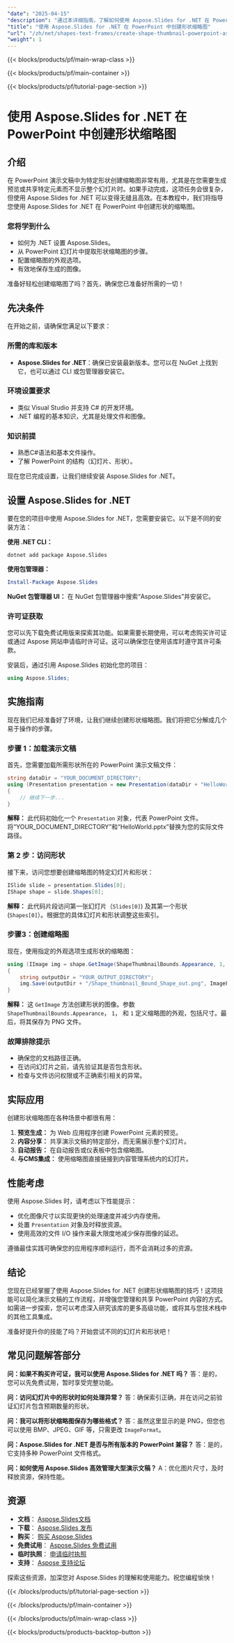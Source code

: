 ```yaml
---
"date": "2025-04-15"
"description": "通过本详细指南，了解如何使用 Aspose.Slides for .NET 在 PowerPoint 中创建形状缩略图。高效生成单个形状的预览，增强您的演示工作流程。"
"title": "使用 Aspose.Slides for .NET 在 PowerPoint 中创建形状缩略图"
"url": "/zh/net/shapes-text-frames/create-shape-thumbnail-powerpoint-aspose-slides-net/"
"weight": 1
---
```


{{< blocks/products/pf/main-wrap-class >}}

{{< blocks/products/pf/main-container >}}

{{< blocks/products/pf/tutorial-page-section >}}
# 使用 Aspose.Slides for .NET 在 PowerPoint 中创建形状缩略图

## 介绍
在 PowerPoint 演示文稿中为特定形状创建缩略图非常有用，尤其是在您需要生成预览或共享特定元素而不显示整个幻灯片时。如果手动完成，这项任务会很复杂，但使用 Aspose.Slides for .NET 可以变得无缝且高效。在本教程中，我们将指导您使用 Aspose.Slides for .NET 在 PowerPoint 中创建形状的缩略图。

### 您将学到什么
- 如何为 .NET 设置 Aspose.Slides。
- 从 PowerPoint 幻灯片中提取形状缩略图的步骤。
- 配置缩略图的外观选项。
- 有效地保存生成的图像。

准备好轻松创建缩略图了吗？首先，确保您已准备好所需的一切！

## 先决条件
在开始之前，请确保您满足以下要求：

### 所需的库和版本
- **Aspose.Slides for .NET**：确保已安装最新版本。您可以在 NuGet 上找到它，也可以通过 CLI 或包管理器安装它。

### 环境设置要求
- 类似 Visual Studio 并支持 C# 的开发环境。
- .NET 编程的基本知识，尤其是处理文件和图像。

### 知识前提
- 熟悉C#语法和基本文件操作。
- 了解 PowerPoint 的结构（幻灯片、形状）。

现在您已完成设置，让我们继续安装 Aspose.Slides for .NET。

## 设置 Aspose.Slides for .NET
要在您的项目中使用 Aspose.Slides for .NET，您需要安装它。以下是不同的安装方法：

**使用 .NET CLI：**
```shell
dotnet add package Aspose.Slides
```

**使用包管理器：**
```powershell
Install-Package Aspose.Slides
```

**NuGet 包管理器 UI：**
在 NuGet 包管理器中搜索“Aspose.Slides”并安装它。

### 许可证获取
您可以先下载免费试用版来探索其功能。如果需要长期使用，可以考虑购买许可证或通过 Aspose 网站申请临时许可证。这可以确保您在使用该库时遵守其许可条款。

安装后，通过引用 Aspose.Slides 初始化您的项目：
```csharp
using Aspose.Slides;
```

## 实施指南
现在我们已经准备好了环境，让我们继续创建形状缩略图。我们将把它分解成几个易于操作的步骤。

### 步骤 1：加载演示文稿
首先，您需要加载所需形状所在的 PowerPoint 演示文稿文件：
```csharp
string dataDir = "YOUR_DOCUMENT_DIRECTORY"; 
using (Presentation presentation = new Presentation(dataDir + "HelloWorld.pptx"))
{
    // 继续下一步...
}
```
**解释：** 此代码初始化一个 `Presentation` 对象，代表 PowerPoint 文件。将“YOUR_DOCUMENT_DIRECTORY”和“HelloWorld.pptx”替换为您的实际文件路径。

### 第 2 步：访问形状
接下来，访问您想要创建缩略图的特定幻灯片和形状：
```csharp
ISlide slide = presentation.Slides[0];
IShape shape = slide.Shapes[0];
```
**解释：** 此代码片段访问第一张幻灯片（`Slides[0]`) 及其第一个形状 (`Shapes[0]`）。根据您的具体幻灯片和形状调整这些索引。

### 步骤3：创建缩略图
现在，使用指定的外观选项生成形状的缩略图：
```csharp
using (IImage img = shape.GetImage(ShapeThumbnailBounds.Appearance, 1, 1))
{
    string outputDir = "YOUR_OUTPUT_DIRECTORY";
    img.Save(outputDir + "/Shape_thumbnail_Bound_Shape_out.png", ImageFormat.Png);
}
```
**解释：** 这 `GetImage` 方法创建形状的图像。参数 `ShapeThumbnailBounds.Appearance`， `1`， 和 `1` 定义缩略图的外观，包括尺寸。最后，将其保存为 PNG 文件。

### 故障排除提示
- 确保您的文档路径正确。
- 在访问幻灯片之前，请先验证其是否包含形状。
- 检查与文件访问权限或不正确索引相关的异常。

## 实际应用
创建形状缩略图在各种场景中都很有用：
1. **预览生成：** 为 Web 应用程序创建 PowerPoint 元素的预览。
2. **内容分享：** 共享演示文稿的特定部分，而无需展示整个幻灯片。
3. **自动报告：** 在自动报告或仪表板中包含缩略图。
4. **与CMS集成：** 使用缩略图直接链接到内容管理系统内的幻灯片。

## 性能考虑
使用 Aspose.Slides 时，请考虑以下性能提示：
- 优化图像尺寸以实现更快的处理速度并减少内存使用。
- 处置 `Presentation` 对象及时释放资源。
- 使用高效的文件 I/O 操作来最大限度地减少保存图像的延迟。

遵循最佳实践可确保您的应用程序顺利运行，而不会消耗过多的资源。

## 结论
您现在已经掌握了使用 Aspose.Slides for .NET 创建形状缩略图的技巧！这项技能可以简化演示文稿的工作流程，并增强您管理和共享 PowerPoint 内容的方式。如需进一步探索，您可以考虑深入研究该库的更多高级功能，或将其与您技术栈中的其他工具集成。

准备好提升你的技能了吗？开始尝试不同的幻灯片和形状吧！

## 常见问题解答部分
**问：如果不购买许可证，我可以使用 Aspose.Slides for .NET 吗？**
答：是的，您可以先免费试用，暂时享受完整功能。

**问：访问幻灯片中的形状时如何处理异常？**
答：确保索引正确，并在访问之前验证幻灯片包含预期数量的形状。

**问：我可以将形状缩略图保存为哪些格式？**
答：虽然这里显示的是 PNG，但您也可以使用 BMP、JPEG、GIF 等，只需更改 `ImageFormat`。

**问：Aspose.Slides for .NET 是否与所有版本的 PowerPoint 兼容？**
答：是的，它支持多种 PowerPoint 文件格式。

**问：如何使用 Aspose.Slides 高效管理大型演示文稿？**
A：优化图片尺寸，及时释放资源，保持性能。

## 资源
- **文档**： [Aspose.Slides文档](https://reference.aspose.com/slides/net/)
- **下载**： [Aspose.Slides 发布](https://releases.aspose.com/slides/net/)
- **购买**： [购买 Aspose.Slides](https://purchase.aspose.com/buy)
- **免费试用**： [Aspose.Slides 免费试用](https://releases.aspose.com/slides/net/)
- **临时执照**： [申请临时执照](https://purchase.aspose.com/temporary-license/)
- **支持**： [Aspose 支持论坛](https://forum.aspose.com/c/slides/11)

探索这些资源，加深您对 Aspose.Slides 的理解和使用能力。祝您编程愉快！

{{< /blocks/products/pf/tutorial-page-section >}}

{{< /blocks/products/pf/main-container >}}

{{< /blocks/products/pf/main-wrap-class >}}

{{< blocks/products/products-backtop-button >}}